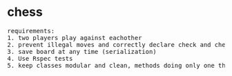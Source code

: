 # chess
<pre>
requirements:
1. two players play against eachother
2. prevent illegal moves and correctly declare check and check-mate
3. save board at any time (serialization)
4. Use Rspec tests
5. keep classes modular and clean, methods doing only one thing each
</pre>